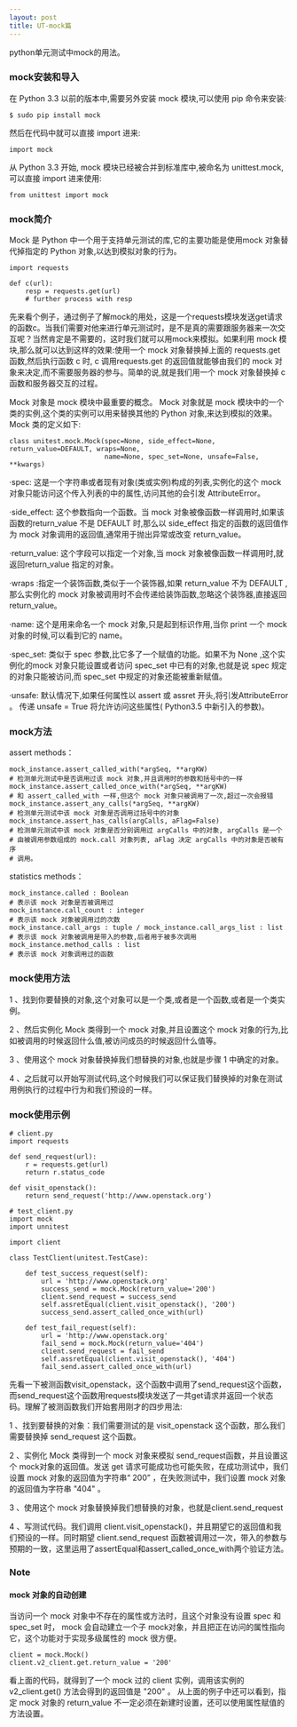```yaml
---
layout: post
title: UT-mock篇
---
```


python单元测试中mock的用法。

### mock安装和导入

在 Python 3.3 以前的版本中,需要另外安装 mock 模块,可以使用 pip 命令来安装:

    $ sudo pip install mock

然后在代码中就可以直接 import 进来:

    import mock

从 Python 3.3 开始, mock 模块已经被合并到标准库中,被命名为 unittest.mock,可以直接 import 进来使用:

    from unittest import mock

### mock简介

Mock 是 Python 中一个用于支持单元测试的库,它的主要功能是使用mock 对象替代掉指定的 Python 对象,以达到模拟对象的行为。

    import requests
    
    def c(url):
        resp = requests.get(url)
        # further process with resp

先来看个例子，通过例子了解mock的用处，这是一个requests模块发送get请求的函数c。当我们需要对他来进行单元测试时，是不是真的需要跟服务器来一次交互呢？当然肯定是不需要的，这时我们就可以用mock来模拟。如果利用 mock 模块,那么就可以达到这样的效果:使用一个 mock 对象替换掉上面的 requests.get 函数,然后执行函数 c 时, c 调用requests.get 的返回值就能够由我们的 mock 对象来决定,而不需要服务器的参与。简单的说,就是我们用一个 mock 对象替换掉 c 函数和服务器交互的过程。

Mock 对象是 mock 模块中最重要的概念。 Mock 对象就是 mock 模块中的一个类的实例,这个类的实例可以用来替换其他的 Python 对象,来达到模拟的效果。 Mock 类的定义如下:

    class unitest.mock.Mock(spec=None, side_effect=None, return_value=DEFAULT, wraps=None, 
                            name=None, spec_set=None, unsafe=False, **kwargs)

·spec: 这是一个字符串或者现有对象(类或实例)构成的列表,实例化的这个 mock 对象只能访问这个传入列表的中的属性,访问其他的会引发 AttributeError。

·side_effect: 这个参数指向一个函数。当 mock 对象被像函数一样调用时,如果该函数的return_value 不是 DEFAULT 时,那么以 side_effect 指定的函数的返回值作为 mock 对象调用的返回值,通常用于抛出异常或改变 return_value。

·return_value: 这个字段可以指定一个对象,当 mock 对象被像函数一样调用时,就返回return_value 指定的对象。

·wraps :指定一个装饰函数,类似于一个装饰器,如果 return_value 不为 DEFAULT ,那么实例化的 mock 对象被调用时不会传递给装饰函数,忽略这个装饰器,直接返回 return_value。

·name: 这个是用来命名一个 mock 对象,只是起到标识作用,当你 print 一个 mock 对象的时候,可以看到它的 name。

·spec_set: 类似于 spec 参数,比它多了一个赋值的功能。如果不为 None ,这个实例化的mock 对象只能设置或者访问 spec_set 中已有的对象,也就是说 spec 规定的对象只能被访问,而 spec_set 中规定的对象还能被重新赋值。

·unsafe: 默认情况下,如果任何属性以 assert 或 assret 开头,将引发AttributeError 。 传递 unsafe = True 将允许访问这些属性( Python3.5 中新引入的参数)。

### mock方法

assert methods：

    mock_instance.assert_called_with(*argSeq, **argKW)
    # 检测单元测试中是否调用过该 mock 对象,并且调用时的参数和括号中的一样
    mock_instance.assert_called_once_with(*argSeq, **argKW)
    # 和 assert_called_with 一样,但这个 mock 对象只被调用了一次,超过一次会报错
    mock_instance.assert_any_calls(*argSeq, **argKW)
    # 检测单元测试中该 mock 对象是否调用过括号中的对象
    mock_instance.assert_has_calls(argCalls, aFlag=False)
    # 检测单元测试中该 mock 对象是否分别调用过 argCalls 中的对象, argCalls 是一个
    # 由被调用参数组成的 mock.call 对象列表, aFlag 决定 argCalls 中的对象是否被有序
    # 调用。

statistics methods：

    mock_instance.called : Boolean
    # 表示该 mock 对象是否被调用过
    mock_instance.call_count : integer
    # 表示该 mock 对象被调用过的次数
    mock_instance.call_args : tuple / mock_instance.call_args_list : list
    # 表示该 mock 对象被调用是带入的参数,后者用于被多次调用
    mock_instance.method_calls : list
    # 表示该 mock 对象调用过的函数

### mock使用方法


1 、找到你要替换的对象,这个对象可以是一个类,或者是一个函数,或者是一个类实例。

2 、然后实例化 Mock 类得到一个 mock 对象,并且设置这个 mock 对象的行为,比如被调用的时候返回什么值,被访问成员的时候返回什么值等。

3 、使用这个 mock 对象替换掉我们想替换的对象,也就是步骤 1 中确定的对象。

4 、之后就可以开始写测试代码,这个时候我们可以保证我们替换掉的对象在测试用例执行的过程中行为和我们预设的一样。

### mock使用示例

    # client.py
    import requests

    def send_request(url):
        r = requests.get(url)
        return r.status_code

    def visit_openstack():
        return send_request('http://www.openstack.org')

    # test_client.py
	import mock
	import unnitest
	
	import client
	
	class TestClient(unitest.TestCase):
	
		def test_success_request(self):
			url = 'http://www.openstack.org'
			success_send = mock.Mock(return_value='200')
			client.send_request = success_send
			self.assretEqual(client.visit_openstack(), '200')
			success_send.assert_called_once_with(url)
			
		def test_fail_request(self):
			url = 'http://www.openstack.org'
			fail_send = mock.Mock(return_value='404')
			client.send_request = fail_send
			self.assretEqual(client.visit_openstack(), '404')
			fail_send.assert_called_once_with(url)

先看一下被测函数visit_openstack，这个函数中调用了send_request这个函数，而send_request这个函数用requests模块发送了一共get请求并返回一个状态码。理解了被测函数我们开始套用刚才的四步用法:

1 、找到要替换的对象：我们需要测试的是 visit_openstack 这个函数，那么我们需要替换掉 send_request 这个函数。

2 、实例化 Mock 类得到一个 mock 对象来模拟 send_request函数，并且设置这个 mock对象的返回值。发送 get 请求可能成功也可能失败，在成功测试中，我们设置 mock 对象的返回值为字符串“ 200” ，在失败测试中，我们设置 mock 对象的返回值为字符串 "404" 。

3 、使用这个 mock 对象替换掉我们想替换的对象，也就是client.send_request

4 、写测试代码。我们调用 client.visit_openstack()，并且期望它的返回值和我们预设的一样。同时期望 client.send_request 函数被调用过一次，带入的参数与预期的一致，这里运用了assertEqual和assert_called_once_with两个验证方法。

### Note

#### mock 对象的自动创建

当访问一个 mock 对象中不存在的属性或方法时，且这个对象没有设置 spec 和 spec_set 时， mock 会自动建立一个子 mock对象，并且把正在访问的属性指向它，这个功能对于实现多级属性的 mock 很方便。

	client = mock.Mock()
	client.v2_client.get.return_value = '200'
	
看上面的代码，就得到了一个 mock 过的 client 实例，调用该实例的 v2_client.get() 方法会得到的返回值是 "200" 。
从上面的例子中还可以看到，指定 mock 对象的 return_value 不一定必须在新建时设置，还可以使用属性赋值的方法设置。
